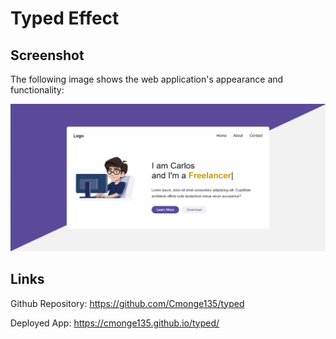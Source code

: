 # Typed Effect

## Screenshot

The following image shows the web application's appearance and functionality:

<img src="./images/screenshot.png">


## Links

Github Repository: https://github.com/Cmonge135/typed

Deployed App: https://cmonge135.github.io/typed/
